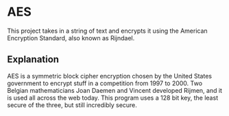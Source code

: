 # AES

This project takes in a string of text and encrypts it using the American Encryption Standard, also known as Rijndael.

## Explanation

AES is a symmetric block cipher encryption chosen by the United States government to encrypt stuff in a competition from 1997 to 2000.  Two Belgian mathematicians Joan Daemen and Vincent developed Rijmen, and it is used all across the web today.  This program uses a 128 bit key, the least secure of the three, but still incredibly secure.
